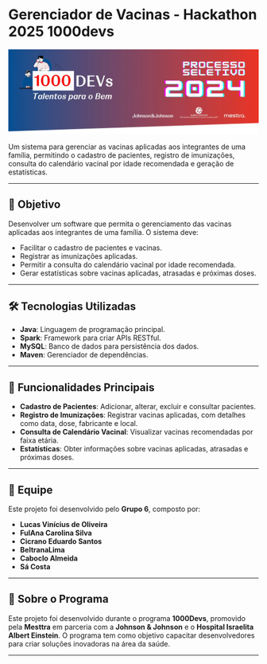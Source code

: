 # Gerenciador de Vacinas - Hackathon 2025 1000devs

<img src="img/1719261715076.webp" alt="Banner do Projeto" width="800" />

Um sistema para gerenciar as vacinas aplicadas aos integrantes de uma família, permitindo o cadastro de pacientes, registro de imunizações, consulta do calendário vacinal por idade recomendada e geração de estatísticas.

---

## 🎯 Objetivo

Desenvolver um software que permita o gerenciamento das vacinas aplicadas aos integrantes de uma família. O sistema deve:
- Facilitar o cadastro de pacientes e vacinas.
- Registrar as imunizações aplicadas.
- Permitir a consulta do calendário vacinal por idade recomendada.
- Gerar estatísticas sobre vacinas aplicadas, atrasadas e próximas doses.

---

## 🛠️ Tecnologias Utilizadas

- **Java**: Linguagem de programação principal.
- **Spark**: Framework para criar APIs RESTful.
- **MySQL**: Banco de dados para persistência dos dados.
- **Maven**: Gerenciador de dependências.

---

## 🚀 Funcionalidades Principais

- **Cadastro de Pacientes**: Adicionar, alterar, excluir e consultar pacientes.
- **Registro de Imunizações**: Registrar vacinas aplicadas, com detalhes como data, dose, fabricante e local.
- **Consulta de Calendário Vacinal**: Visualizar vacinas recomendadas por faixa etária.
- **Estatísticas**: Obter informações sobre vacinas aplicadas, atrasadas e próximas doses.

---

## 👥 Equipe

Este projeto foi desenvolvido pelo **Grupo 6**, composto por:

- **Lucas Vinícius de Oliveira**
- **FulAna Carolina Silva**
- **Cicrano Eduardo Santos**
- **BeltranaLima**
- **Caboclo Almeida**
- **Sá Costa**

---

## 📜 Sobre o Programa

Este projeto foi desenvolvido durante o programa **1000Devs**, promovido pela **Mesttra** em parceria com a **Johnson & Johnson** e o **Hospital Israelita Albert Einstein**. O programa tem como objetivo capacitar desenvolvedores para criar soluções inovadoras na área da saúde.

---

